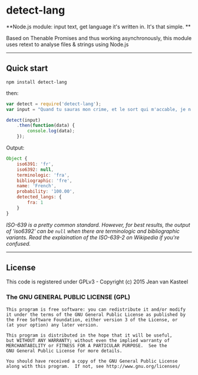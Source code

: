# detect-lang

**Node.js module: input text, get language it's written in. It's that simple. **

Based on Thenable Promises and thus working asynchronously, this module uses retext to analyse files & strings using Node.js

------

## Quick start

    npm install detect-lang

then:

```js
var detect = require('detect-lang');
var input = "Quand tu sauras mon crime, et le sort qui m'accable, je n'en mourrai pas moins, j'en mourrai plus coupable." // Phèdre, Racine, I-3.

detect(input)
    .then(function(data) {
        console.log(data);
    });
```

Output:

```js
Object {
    iso6391: 'fr',
    iso6392: null,
    terminologic: 'fra',
    bibliographic: 'fre',
    name: 'French',
    probability: '100.00',
    detected_langs: {
        fra: 1
    }
}
```

*ISO-639 is a pretty common standard. However, for best results, the output of 'iso6392' can be `null` when there are terminologic and bibliographic variants. Read the explaination of the ISO-639-2 on Wikipedia if you're confused.*

------

## License

This code is registered under GPLv3 - Copyright (c) 2015  Jean van Kasteel

### The GNU GENERAL PUBLIC LICENSE (GPL)

    This program is free software: you can redistribute it and/or modify
    it under the terms of the GNU General Public License as published by
    the Free Software Foundation, either version 3 of the License, or
    (at your option) any later version.

    This program is distributed in the hope that it will be useful,
    but WITHOUT ANY WARRANTY; without even the implied warranty of
    MERCHANTABILITY or FITNESS FOR A PARTICULAR PURPOSE.  See the
    GNU General Public License for more details.

    You should have received a copy of the GNU General Public License
    along with this program.  If not, see http://www.gnu.org/licenses/